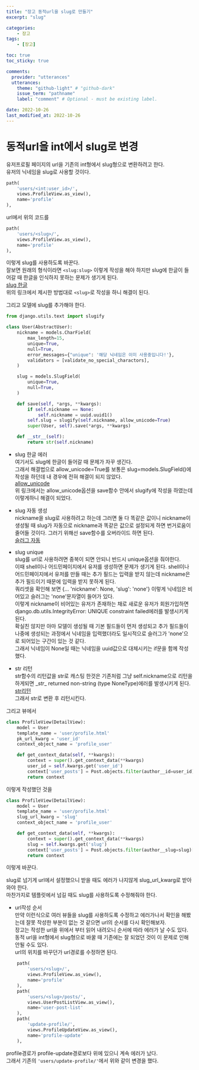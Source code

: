 ```yaml
---
title: "장고 동적url을 slug로 만들기"
excerpt: "slug"

categories:
    - 장고
tags:
    - [장고]

toc: true
toc_sticky: true

comments:
  provider: "utterances"
  utterances:
    theme: "github-light" # "github-dark"
    issue_term: "pathname"
    label: "comment" # Optional - must be existing label.

date: 2022-10-26
last_modified_at: 2022-10-26
---
```

# 동적url을 int에서 slug로 변경
유저프로필 페이지의 url을 기존의 int형에서 slug형으로 변환하려고 한다.  
유저의 닉네임을 slug로 사용할 것이다.  

```python
path(
    'users/<int:user_id>/',
    views.ProfileView.as_view(),
    name='profile'
),
```
url에서 위의 코드를  
```python
path(
    'users/<slug>/',
    views.ProfileView.as_view(),
    name='profile'
),
```
이렇게 slug를 사용하도록 바꾼다.  
잘보면 원래의 형식이라면 ```<slug:slug>``` 이렇게 작성을 해야 하지만 slug에 한글이 들어갈 때 한글을 인식하지 못하는 문제가 생기게 된다.  
<a href ="https://www.facebook.com/groups/askdjango/permalink/1932487846766749/">slug 한글</a>  
위의 링크에서 제시한 방법대로 ```<slug>```로 작성을 하니 해결이 된다.  


그리고 모델에 slug를 추가해야 한다.  

```python
from django.utils.text import slugify

class User(AbstractUser):
    nickname = models.CharField(
        max_length=15,
        unique=True,
        null=True,
        error_messages={"unique": '해당 닉네임은 이미 사용중입니다!'},
        validators = [validate_no_special_charactors],
    )

    slug = models.SlugField(
        unique=True,
        null=True,
    )

    def save(self, *args, **kwargs):
        if self.nickname == None:
            self.nickname = uuid.uuid1()
        self.slug = slugify(self.nickname, allow_unicode=True)
        super(User, self).save(*args, **kwargs)

    def __str__(self):
        return str(self.nickname)
```
- slug 한글 에러  
여기서도 slug에 한글이 들어갈 때 문제가 자꾸 생긴다.  
그래서 해결법으로 allow_unicode=True를 보통은 slug=models.SlugField()에 작성을 하던데 내 경우에 전혀 해결이 되지 않았다.  
<a href="https://medium.com/@younghoo88/django-slug-%EB%A7%8C%EB%93%A4%EA%B8%B0-360e49d5e5ad">allow_unicode</a>  
위 링크에서는 allow_unicode옵션을 save함수 안에서 slugify에 작성을 하였는데 이렇게하니 해결이 되었다.  

- slug 자동 생성  
nickname을 slug로 사용하려고 하는데 그러면 둘 다 똑같은 값이니 nickname이 생성될 때 slug가 자동으로 nickname과 똑같은 값으로 설정되게 하면 번거로움이 줄어들 것이다.   그러기 위해선 save함수를 오버라이드 하면 된다.  
<a href="https://django-orm-cookbook-ko.readthedocs.io/en/latest/slugfield.html">슬러그 자동</a>  

- slug unique  
slug를 url로 사용하려면 중복이 되면 안되니 반드시 unique옵션을 줘야한다.  
이때 shell이나 어드민페이지에서 유저를 생성하면 문제가 생기게 된다.
shell이나 어드민페이지에서 유저를 만들 때는 추가 필드는 입력을 받지 않는데 nickname은 추가 필드이기 때문에 입력을 받지 못하게 된다.  
쿼리셋을 확인해 보면 {... 'nickname': None, 'slug': 'none'} 이렇게 닉네임은 비어있고 슬러그는 'none'문자열이 들어가 있다.  
이렇게 nickname이 비어있는 유저가 존재하는 채로 새로운 유저가 회원가입하면 
django.db.utils.IntegrityError: UNIQUE constraint failed에러를 발생시키게 된다.  
확실친 않지만 아마 모델이 생성될 때 기본 필드들이 먼저 생성되고 추가 필드들이 나중에 생성되는 과정에서 닉네임을 입력했더라도 일시적으로 슬러그가 'none'으로 되어있는 구간이 있는 것 같다.  
그래서 닉네임이 None일 때는 닉네임을 uuid값으로 대체시키는 if문을 함께 작성했다.  

- str 리턴  
str함수의 리턴값을 str로 캐스팅 한것은 기존처럼 그냥 self.nickname으로 리턴을 하게되면 \__str__ returned non-string (type NoneType)에러를 발생시키게 된다.  
<a href="https://stackoverflow.com/questions/42229923/error-in-admin-str-returned-non-string-type-nonetype">str리턴</a>  
그래서 str로 변환 후 리턴시킨다.  

그리고 뷰에서
```python
class ProfileView(DetailView):
    model = User
    template_name = 'user/profile.html'
    pk_url_kwarg = 'user_id'
    context_object_name = 'profile_user'

    def get_context_data(self, **kwargs):
        context = super().get_context_data(**kwargs)
        user_id = self.kwargs.get('user_id')
        context['user_posts'] = Post.objects.filter(author__id=user_id)[:5]
        return context
```
이렇게 작성했던 것을  
```python 
class ProfileView(DetailView):
    model = User
    template_name = 'user/profile.html'
    slug_url_kwarg = 'slug'
    context_object_name = 'profile_user'

    def get_context_data(self, **kwargs):
        context = super().get_context_data(**kwargs)
        slug = self.kwargs.get('slug')
        context['user_posts'] = Post.objects.filter(author__slug=slug)[:5]
        return context
```
이렇게 바꾼다.  

slug로 넘기게 url에서 설정했으니 받을 때도 에러가 나지않게 slug_url_kwarg로 받아와야 한다.  
마찬가지로 템플릿에서 넘길 때도 slug를 사용하도록 수정해줘야 한다.  

- url작성 순서  
만약 이런식으로 여러 뷰들을 slug를 사용하도록 수정하고 에러가나서 확인을 해봤는데 잘못 작성한 부분이 없는 것 같으면 url의 순서를 다시 확인해보자.  
장고는 작성한 url을 위에서 부터 읽어 내려오니 순서에 따라 에러가 날 수도 있다.  
동적 url을 int형에서 slug형으로 바꿀 때 기존에는 잘 되었던 것이 이 문제로 인해 안될 수도 있다.  
url의 위치를 바꾸던가 url경로를 수정하면 된다.  
```python
    path(
        'users/<slug>/',
        views.ProfileView.as_view(),
        name='profile'
    ),
    path(
        'users/<slug>/posts/',
        views.UserPostListView.as_view(),
        name='user-post-list'
    ),
    path(
        'update-profile/',
        views.ProfileUpdateView.as_view(),
        name='profile-update'
    ),
```
profile경로가 profile-update경로보다 위에 있으니 계속 에러가 났다.  
그래서 기존의 ```'users/update-profile/'```에서 위와 같이 변경을 했다.  
